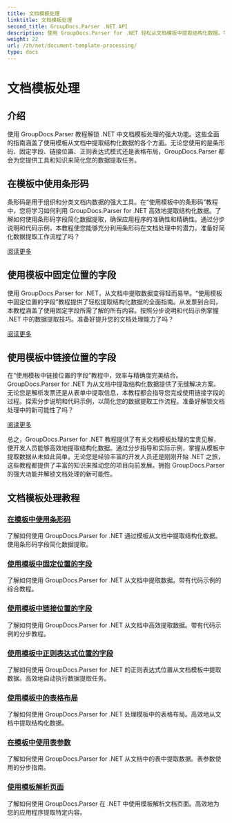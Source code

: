 ```yaml
---
title: 文档模板处理
linktitle: 文档模板处理
second_title: GroupDocs.Parser .NET API
description: 使用 GroupDocs.Parser for .NET 轻松从文档模板中提取结构化数据。学习使用条形码、字段、正则表达式和表格布局。
weight: 22
url: /zh/net/document-template-processing/
type: docs
---
```

# 文档模板处理


## 介绍

使用 GroupDocs.Parser 教程解锁 .NET 中文档模板处理的强大功能。这些全面的指南涵盖了使用模板从文档中提取结构化数据的各个方面。无论您使用的是条形码、固定字段、链接位置、正则表达式模式还是表格布局，GroupDocs.Parser 都会为您提供工具和知识来简化您的数据提取任务。

## 在模板中使用条形码

条形码是用于组织和分类文档内数据的强大工具。在“使用模板中的条形码”教程中，您将学习如何利用 GroupDocs.Parser for .NET 高效地提取结构化数据。了解如何使用条形码字段简化数据提取，确保应用程序的准确性和精确性。通过分步说明和代码示例，本教程使您能够充分利用条形码在文档处理中的潜力。准备好简化数据提取工作流程了吗？

[阅读更多](./working-with-barcodes-in-templates/)

## 使用模板中固定位置的字段

使用 GroupDocs.Parser for .NET，从文档中提取数据变得轻而易举。“使用模板中固定位置的字段”教程提供了轻松提取结构化数据的全面指南。从发票到合同，本教程涵盖了使用固定字段所需了解的所有内容。按照分步说明和代码示例掌握 .NET 中的数据提取技巧。准备好提升您的文档处理能力了吗？

[阅读更多](./working-with-fields-at-fixed-positions-in-templates/)

## 使用模板中链接位置的字段

在“使用模板中链接位置的字段”教程中，效率与精确度完美结合。GroupDocs.Parser for .NET 为从文档中提取结构化数据提供了无缝解决方案。无论您是解析发票还是从表单中提取信息，本教程都会指导您完成使用链接字段的过程。探索分步说明和代码示例，以简化您的数据提取工作流程。准备好解锁文档处理中的新可能性了吗？

[阅读更多](./working-with-fields-at-linked-positions-in-templates/)

总之，GroupDocs.Parser for .NET 教程提供了有关文档模板处理的宝贵见解，使开发人员能够高效地提取结构化数据。通过分步指导和实际示例，掌握从模板中提取数据从未如此简单。无论您是经验丰富的开发人员还是刚刚开始 .NET 之旅，这些教程都提供了丰富的知识来推动您的项目向前发展。拥抱 GroupDocs.Parser 的强大功能并解锁文档处理的新可能性。

## 文档模板处理教程
### [在模板中使用条形码](./working-with-barcodes-in-templates/)
了解如何使用 GroupDocs.Parser for .NET 通过模板从文档中提取结构化数据。使用条形码字段简化数据提取。
### [使用模板中固定位置的字段](./working-with-fields-at-fixed-positions-in-templates/)
了解如何使用 GroupDocs.Parser for .NET 从文档中提取数据。带有代码示例的综合教程。
### [使用模板中链接位置的字段](./working-with-fields-at-linked-positions-in-templates/)
了解如何使用 GroupDocs.Parser for .NET 从文档中高效提取数据。带有代码示例的分步教程。
### [使用模板中正则表达式位置的字段](./working-with-fields-at-regex-positions-in-templates/)
了解如何使用 GroupDocs.Parser for .NET 的正则表达式位置从文档模板中提取数据。高效地自动执行数据提取任务。
### [使用模板中的表格布局](./working-with-table-layout-in-templates/)
了解如何使用 GroupDocs.Parser for .NET 处理模板中的表格布局。高效地从文档中提取结构化数据。
### [在模板中使用表参数](./working-with-table-parameters-in-templates/)
了解如何使用 GroupDocs.Parser for .NET 从文档中的表中提取数据。表参数使用的分步指南。
### [使用模板解析页面](./parse-pages-using-templates/)
了解如何使用 GroupDocs.Parser 在 .NET 中使用模板解析文档页面。高效地为您的应用程序提取特定内容。